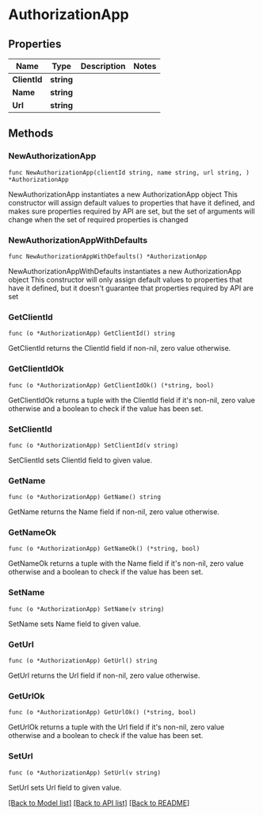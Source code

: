 # AuthorizationApp

## Properties

Name | Type | Description | Notes
------------ | ------------- | ------------- | -------------
**ClientId** | **string** |  | 
**Name** | **string** |  | 
**Url** | **string** |  | 

## Methods

### NewAuthorizationApp

`func NewAuthorizationApp(clientId string, name string, url string, ) *AuthorizationApp`

NewAuthorizationApp instantiates a new AuthorizationApp object
This constructor will assign default values to properties that have it defined,
and makes sure properties required by API are set, but the set of arguments
will change when the set of required properties is changed

### NewAuthorizationAppWithDefaults

`func NewAuthorizationAppWithDefaults() *AuthorizationApp`

NewAuthorizationAppWithDefaults instantiates a new AuthorizationApp object
This constructor will only assign default values to properties that have it defined,
but it doesn't guarantee that properties required by API are set

### GetClientId

`func (o *AuthorizationApp) GetClientId() string`

GetClientId returns the ClientId field if non-nil, zero value otherwise.

### GetClientIdOk

`func (o *AuthorizationApp) GetClientIdOk() (*string, bool)`

GetClientIdOk returns a tuple with the ClientId field if it's non-nil, zero value otherwise
and a boolean to check if the value has been set.

### SetClientId

`func (o *AuthorizationApp) SetClientId(v string)`

SetClientId sets ClientId field to given value.


### GetName

`func (o *AuthorizationApp) GetName() string`

GetName returns the Name field if non-nil, zero value otherwise.

### GetNameOk

`func (o *AuthorizationApp) GetNameOk() (*string, bool)`

GetNameOk returns a tuple with the Name field if it's non-nil, zero value otherwise
and a boolean to check if the value has been set.

### SetName

`func (o *AuthorizationApp) SetName(v string)`

SetName sets Name field to given value.


### GetUrl

`func (o *AuthorizationApp) GetUrl() string`

GetUrl returns the Url field if non-nil, zero value otherwise.

### GetUrlOk

`func (o *AuthorizationApp) GetUrlOk() (*string, bool)`

GetUrlOk returns a tuple with the Url field if it's non-nil, zero value otherwise
and a boolean to check if the value has been set.

### SetUrl

`func (o *AuthorizationApp) SetUrl(v string)`

SetUrl sets Url field to given value.



[[Back to Model list]](../README.md#documentation-for-models) [[Back to API list]](../README.md#documentation-for-api-endpoints) [[Back to README]](../README.md)


